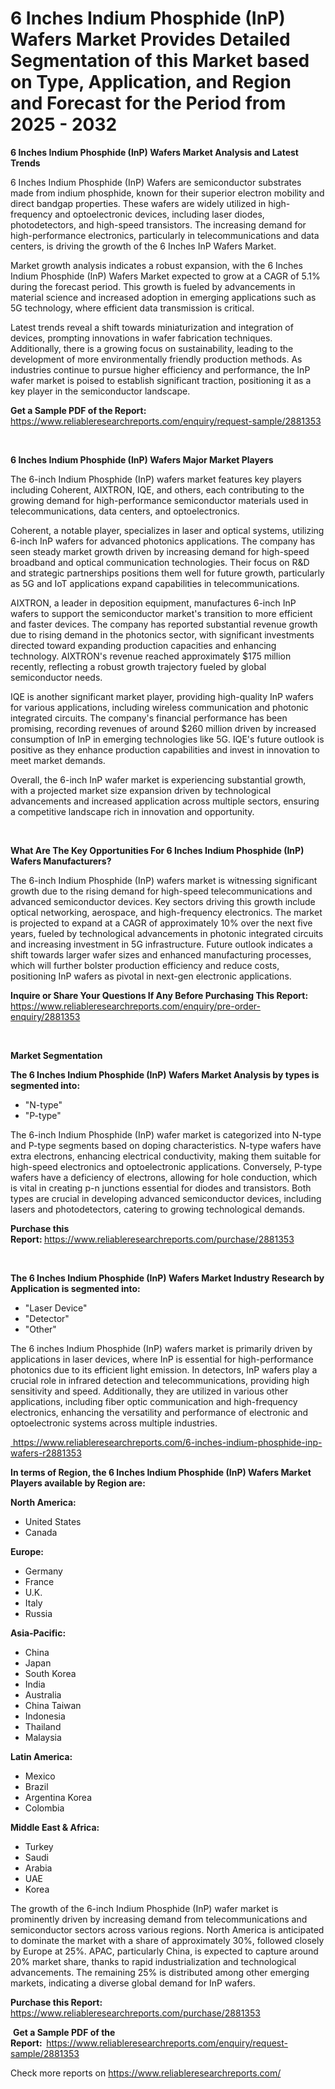 <p><h1>6 Inches Indium Phosphide (InP) Wafers Market Provides Detailed Segmentation of this Market based on Type, Application, and Region and Forecast for the Period from 2025 - 2032</h1></p><p><strong>6 Inches Indium Phosphide (InP) Wafers Market Analysis and Latest Trends</strong></p>
<p><p>6 Inches Indium Phosphide (InP) Wafers are semiconductor substrates made from indium phosphide, known for their superior electron mobility and direct bandgap properties. These wafers are widely utilized in high-frequency and optoelectronic devices, including laser diodes, photodetectors, and high-speed transistors. The increasing demand for high-performance electronics, particularly in telecommunications and data centers, is driving the growth of the 6 Inches InP Wafers Market.</p><p>Market growth analysis indicates a robust expansion, with the 6 Inches Indium Phosphide (InP) Wafers Market expected to grow at a CAGR of 5.1% during the forecast period. This growth is fueled by advancements in material science and increased adoption in emerging applications such as 5G technology, where efficient data transmission is critical. </p><p>Latest trends reveal a shift towards miniaturization and integration of devices, prompting innovations in wafer fabrication techniques. Additionally, there is a growing focus on sustainability, leading to the development of more environmentally friendly production methods. As industries continue to pursue higher efficiency and performance, the InP wafer market is poised to establish significant traction, positioning it as a key player in the semiconductor landscape.</p></p>
<p><strong>Get a Sample PDF of the Report:&nbsp;</strong> <a href="https://www.reliableresearchreports.com/enquiry/request-sample/2881353?utm_campaign=3056&utm_medium=2&utm_source=Github&utm_content=ia&utm_term=12032025&utm_id=6-inches-indium-phosphide-inp-wafers">https://www.reliableresearchreports.com/enquiry/request-sample/2881353</a></p>
<p>&nbsp;</p>
<p><strong>6 Inches Indium Phosphide (InP) Wafers Major Market Players</strong></p>
<p><p>The 6-inch Indium Phosphide (InP) wafers market features key players including Coherent, AIXTRON, IQE, and others, each contributing to the growing demand for high-performance semiconductor materials used in telecommunications, data centers, and optoelectronics.</p><p>Coherent, a notable player, specializes in laser and optical systems, utilizing 6-inch InP wafers for advanced photonics applications. The company has seen steady market growth driven by increasing demand for high-speed broadband and optical communication technologies. Their focus on R&D and strategic partnerships positions them well for future growth, particularly as 5G and IoT applications expand capabilities in telecommunications.</p><p>AIXTRON, a leader in deposition equipment, manufactures 6-inch InP wafers to support the semiconductor market's transition to more efficient and faster devices. The company has reported substantial revenue growth due to rising demand in the photonics sector, with significant investments directed toward expanding production capacities and enhancing technology. AIXTRON's revenue reached approximately $175 million recently, reflecting a robust growth trajectory fueled by global semiconductor needs.</p><p>IQE is another significant market player, providing high-quality InP wafers for various applications, including wireless communication and photonic integrated circuits. The company's financial performance has been promising, recording revenues of around $260 million driven by increased consumption of InP in emerging technologies like 5G. IQE's future outlook is positive as they enhance production capabilities and invest in innovation to meet market demands.</p><p>Overall, the 6-inch InP wafer market is experiencing substantial growth, with a projected market size expansion driven by technological advancements and increased application across multiple sectors, ensuring a competitive landscape rich in innovation and opportunity.</p></p>
<p>&nbsp;</p>
<p><strong>What Are The Key Opportunities For 6 Inches Indium Phosphide (InP) Wafers Manufacturers?</strong></p>
<p><p>The 6-inch Indium Phosphide (InP) wafers market is witnessing significant growth due to the rising demand for high-speed telecommunications and advanced semiconductor devices. Key sectors driving this growth include optical networking, aerospace, and high-frequency electronics. The market is projected to expand at a CAGR of approximately 10% over the next five years, fueled by technological advancements in photonic integrated circuits and increasing investment in 5G infrastructure. Future outlook indicates a shift towards larger wafer sizes and enhanced manufacturing processes, which will further bolster production efficiency and reduce costs, positioning InP wafers as pivotal in next-gen electronic applications.</p></p>
<p><strong>Inquire or Share Your Questions If Any Before Purchasing This Report:</strong> <a href="https://www.reliableresearchreports.com/enquiry/pre-order-enquiry/2881353?utm_campaign=3056&utm_medium=2&utm_source=Github&utm_content=ia&utm_term=12032025&utm_id=6-inches-indium-phosphide-inp-wafers">https://www.reliableresearchreports.com/enquiry/pre-order-enquiry/2881353</a></p>
<p>&nbsp;</p>
<p><strong>Market Segmentation</strong></p>
<p><strong>The 6 Inches Indium Phosphide (InP) Wafers Market Analysis by types is segmented into:</strong></p>
<p><ul><li>"N-type"</li><li>"P-type"</li></ul></p>
<p><p>The 6-inch Indium Phosphide (InP) wafer market is categorized into N-type and P-type segments based on doping characteristics. N-type wafers have extra electrons, enhancing electrical conductivity, making them suitable for high-speed electronics and optoelectronic applications. Conversely, P-type wafers have a deficiency of electrons, allowing for hole conduction, which is vital in creating p-n junctions essential for diodes and transistors. Both types are crucial in developing advanced semiconductor devices, including lasers and photodetectors, catering to growing technological demands.</p></p>
<p><strong>Purchase this Report:&nbsp;</strong><a href="https://www.reliableresearchreports.com/purchase/2881353?utm_campaign=3056&utm_medium=2&utm_source=Github&utm_content=ia&utm_term=12032025&utm_id=6-inches-indium-phosphide-inp-wafers">https://www.reliableresearchreports.com/purchase/2881353</a></p>
<p>&nbsp;</p>
<p><strong>The 6 Inches Indium Phosphide (InP) Wafers Market Industry Research by Application is segmented into:</strong></p>
<p><ul><li>"Laser Device"</li><li>"Detector"</li><li>"Other"</li></ul></p>
<p><p>The 6 inches Indium Phosphide (InP) wafers market is primarily driven by applications in laser devices, where InP is essential for high-performance photonics due to its efficient light emission. In detectors, InP wafers play a crucial role in infrared detection and telecommunications, providing high sensitivity and speed. Additionally, they are utilized in various other applications, including fiber optic communication and high-frequency electronics, enhancing the versatility and performance of electronic and optoelectronic systems across multiple industries.</p></p>
<p><a href="https://www.reliableresearchreports.com/6-inches-indium-phosphide-inp-wafers-r2881353?utm_campaign=3056&utm_medium=2&utm_source=Github&utm_content=ia&utm_term=12032025&utm_id=6-inches-indium-phosphide-inp-wafers">&nbsp;https://www.reliableresearchreports.com/6-inches-indium-phosphide-inp-wafers-r2881353</a></p>
<p><strong>In terms of Region, the 6 Inches Indium Phosphide (InP) Wafers Market Players available by Region are:</strong></p>
<p>
    <p> <strong> North America: </strong>
        <ul>
            <li>United States</li>
            <li>Canada</li>
        </ul>
        </p> 
    <p> <strong> Europe: </strong>
        <ul>
            <li>Germany</li>
            <li>France</li>
            <li>U.K.</li>
            <li>Italy</li>
            <li>Russia</li>
        </ul>
        </p> 
    <p> <strong> Asia-Pacific: </strong>
        <ul>
            <li>China</li>
            <li>Japan</li>
            <li>South Korea</li>
            <li>India</li>
            <li>Australia</li>
            <li>China Taiwan</li>
            <li>Indonesia</li>
            <li>Thailand</li>
            <li>Malaysia</li>
        </ul>
        </p> 
    <p> <strong> Latin America: </strong>
        <ul>
            <li>Mexico</li>
            <li>Brazil</li>
            <li>Argentina Korea</li>
            <li>Colombia</li>
        </ul>
        </p> 
    <p> <strong> Middle East & Africa: </strong>
        <ul>
            <li>Turkey</li>
            <li>Saudi</li>
            <li>Arabia</li>
            <li>UAE</li>
            <li>Korea</li>
        </ul>
    </p>
    </p>
<p><p>The growth of the 6-inch Indium Phosphide (InP) wafer market is prominently driven by increasing demand from telecommunications and semiconductor sectors across various regions. North America is anticipated to dominate the market with a share of approximately 30%, followed closely by Europe at 25%. APAC, particularly China, is expected to capture around 20% market share, thanks to rapid industrialization and technological advancements. The remaining 25% is distributed among other emerging markets, indicating a diverse global demand for InP wafers.</p></p>
<p><strong>Purchase this Report: </strong><a href="https://www.reliableresearchreports.com/purchase/2881353?utm_campaign=3056&utm_medium=2&utm_source=Github&utm_content=ia&utm_term=12032025&utm_id=6-inches-indium-phosphide-inp-wafers">https://www.reliableresearchreports.com/purchase/2881353</a></p>
<p>&nbsp;<strong>Get a Sample PDF of the Report:&nbsp;&nbsp;</strong><a href="https://www.reliableresearchreports.com/enquiry/request-sample/2881353?utm_campaign=3056&utm_medium=2&utm_source=Github&utm_content=ia&utm_term=12032025&utm_id=6-inches-indium-phosphide-inp-wafers">https://www.reliableresearchreports.com/enquiry/request-sample/2881353</a></p>
<p><strong></strong></p>
<p>Check more reports on <a href="https://www.reliableresearchreports.com/?utm_campaign=3056&utm_medium=2&utm_source=Github&utm_content=ia&utm_term=12032025&utm_id=6-inches-indium-phosphide-inp-wafers">https://www.reliableresearchreports.com/</a></p>